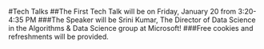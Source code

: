 #Tech Talks
##The First Tech Talk will be on Friday, January 20 from 3:20-4:35 PM
###The Speaker will be Srini Kumar, The Director of Data Science in the Algorithms & Data Science group at Microsoft!
###Free cookies and refreshments will be provided.
